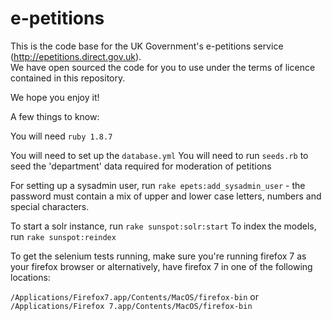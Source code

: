 e-petitions
===========

This is the code base for the UK Government's e-petitions service (http://epetitions.direct.gov.uk).  
We have open sourced the code for you to use under the terms of licence contained in this repository.

We hope you enjoy it!

A few things to know:

You will need `ruby 1.8.7`

You will need to set up the `database.yml`
You will need to run `seeds.rb` to seed the 'department' data required for moderation of petitions

For setting up a sysadmin user, run `rake epets:add_sysadmin_user` - the password must contain a mix of upper and lower case letters, numbers and special characters.

To start a solr instance, run `rake sunspot:solr:start`
To index the models, run `rake sunspot:reindex`

To get the selenium tests running, make sure you're running firefox 7 as your firefox browser or alternatively, have firefox 7 in one of the following locations:

`/Applications/Firefox7.app/Contents/MacOS/firefox-bin`
 or
`/Applications/Firefox 7.app/Contents/MacOS/firefox-bin`